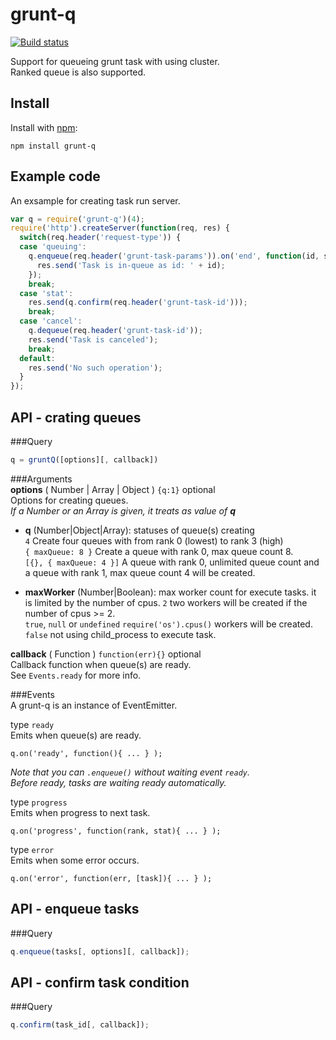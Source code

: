 # grunt-q
  
[![Build status](https://travis-ci.org/ystskm/node-grunt-q.png)](https://travis-ci.org/ystskm/node-grunt-q)  
  
Support for queueing grunt task with using cluster.  
Ranked queue is also supported.

## Install

Install with [npm](http://npmjs.org/):

    npm install grunt-q

## Example code
An exsample for creating task run server.
```js
var q = require('grunt-q')(4);
require('http').createServer(function(req, res) {
  switch(req.header('request-type')) {
  case 'queuing':
    q.enqueue(req.header('grunt-task-params')).on('end', function(id, stat) {
      res.send('Task is in-queue as id: ' + id);
    });
    break;
  case 'stat':
    res.send(q.confirm(req.header('grunt-task-id')));
    break;
  case 'cancel':
    q.dequeue(req.header('grunt-task-id'));
    res.send('Task is canceled');
    break;
  default:
    res.send('No such operation');
  }
});
```

## API - crating queues
###Query
```js
q = gruntQ([options][, callback])
```

###Arguments  
**options** ( Number | Array | Object ) `{q:1}` optional  
 Options for creating queues.  
 _If a Number or an Array is given, it treats as value of **q**_  
- __q__ (Number|Object|Array): statuses of queue(s) creating  
    `4`	Create four queues with from rank 0 (lowest) to rank 3 (high)  
    `{ maxQueue: 8 }`	Create a queue  with rank 0, max queue count 8.  
    `[{}, { maxQueue: 4 }]`	A queue with rank 0, unlimited queue count and a queue with rank 1, max queue count 4 will be created.  
  
- __maxWorker__ (Number|Boolean): max worker count for execute tasks. it is limited by the number of cpus.
    `2`	two workers will be created if the number of cpus >= 2.  
    `true`, `null` or `undefined`	`require('os').cpus()` workers will be created.  
    `false`	not using child_process to execute task.  
  
**callback** ( Function ) `function(err){}` optional  
 Callback function when queue(s) are ready.  
 See `Events.ready` for more info.

###Events  
A grunt-q is an instance of EventEmitter.  
  
type `ready`  
  Emits when queue(s) are ready.  
  ```
  q.on('ready', function(){ ... } );
  ```
  _Note that you can `.enqueue()` without waiting event `ready`._  
  _Before ready, tasks are waiting ready automatically._  
  
type `progress`  
  Emits when progress to next task.  
  ```
  q.on('progress', function(rank, stat){ ... } );
  ```
  
type `error`  
  Emits when some error occurs.  
  ```
  q.on('error', function(err, [task]){ ... } );
  ```
## API - enqueue tasks
###Query
```js
q.enqueue(tasks[, options][, callback]);
```

## API - confirm task condition
###Query
```js
q.confirm(task_id[, callback]);
```
  
  